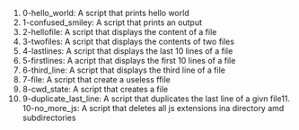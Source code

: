 1. 0-hello_world: A script that prints hello world
2. 1-confused_smiley: A script that prints an output
3. 2-hellofile: A script that displays the content of a file
4. 3-twofiles: A script that displays the contents of two files
5. 4-lastlines: A script that displays the last 10 lines of a file
6. 5-firstlines: A acript that displays the first 10 lines of a file
7. 6-third_line: A script that displays the third line of a file 
8. 7-file: A script that create a useless ffile
9. 8-cwd_state: A script that creates a file
10. 9-duplicate_last_line: A script that duplicates the last line of a givn file11. 10-no_more_js: A script that deletes all js extensions ina directory amd subdirectories 
